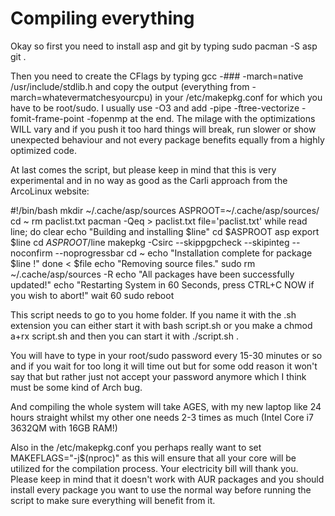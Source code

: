 # Compiling everything

Okay so first you need to install asp and git by typing sudo pacman -S asp git .

Then you need to create the CFlags by typing gcc -### -march=native /usr/include/stdlib.h and copy the output (everything from -march=whatevermatchesyourcpu) in your /etc/makepkg.conf for which you have to be root/sudo. I usually use -O3 and add -pipe -ftree-vectorize -fomit-frame-point -fopenmp at the end. The milage with the optimizations WILL vary and if you push it too hard things will break, run slower or show unexpected behaviour and not every package benefits equally from a highly optimized code.

At last comes the script, but please keep in mind that this is very experimental and in no way as good as the Carli approach from the ArcoLinux website:

#!/bin/bash
mkdir ~/.cache/asp/sources
ASPROOT=~/.cache/asp/sources/
cd ~
rm paclist.txt
pacman -Qeq > paclist.txt
file='paclist.txt'
while read line; do
clear
echo "Building and installing $line"
cd $ASPROOT
asp export $line
cd $ASPROOT/$line
makepkg -Csirc --skippgpcheck --skipinteg --noconfirm --noprogressbar
cd ~
echo "Installation complete for package $line !"
done < $file
echo "Removing source files."
sudo rm ~/.cache/asp/sources -R
echo "All packages have been successfully updated!"
echo "Restarting System in 60 Seconds, press CTRL+C NOW if you wish to abort!"
wait 60
sudo reboot


This script needs to go to you home folder. If you name it with the .sh extension you can either start it with bash script.sh or you make a chmod a+rx script.sh and then you can start it with ./script.sh .

You will have to type in your root/sudo password every 15-30 minutes or so and if you wait for too long it will time out but for some odd reason it won't say that but rather just not accept your password anymore which I think must be some kind of Arch bug.

And compiling the whole system will take AGES, with my new laptop like 24 hours straight whilst my other one needs 2-3 times as much (Intel Core i7 3632QM with 16GB RAM!)

Also in the /etc/makepkg.conf you perhaps really want to set MAKEFLAGS="-j$(nproc)" as this will ensure that all your core will be utilized for the compilation process. Your electricity bill will thank you. Please keep in mind that it doesn't work with AUR packages and you should install every package you want to use the normal way before running the script to make sure everything will benefit from it.
